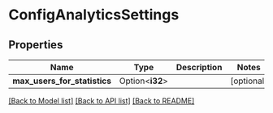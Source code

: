 # ConfigAnalyticsSettings

## Properties

Name | Type | Description | Notes
------------ | ------------- | ------------- | -------------
**max_users_for_statistics** | Option<**i32**> |  | [optional]

[[Back to Model list]](../README.md#documentation-for-models) [[Back to API list]](../README.md#documentation-for-api-endpoints) [[Back to README]](../README.md)


